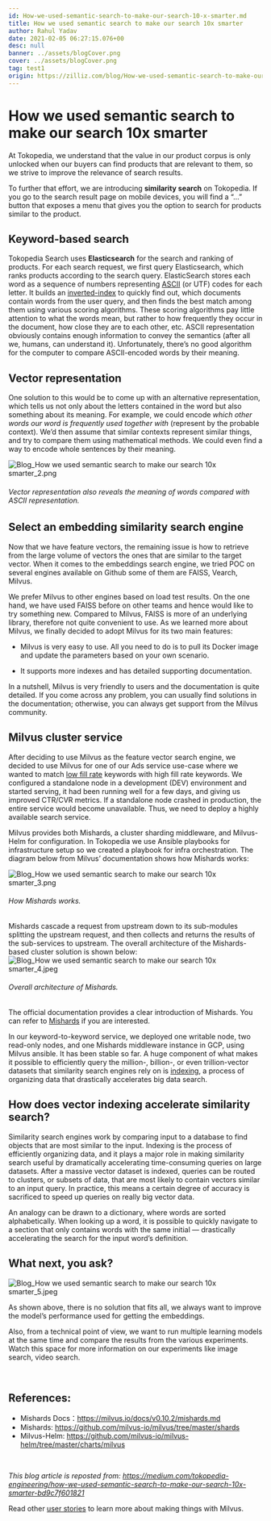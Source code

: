 ```yaml
---
id: How-we-used-semantic-search-to-make-our-search-10-x-smarter.md
title: How we used semantic search to make our search 10x smarter
author: Rahul Yadav
date: 2021-02-05 06:27:15.076+00
desc: null
banner: ../assets/blogCover.png
cover: ../assets/blogCover.png
tag: test1
origin: https://zilliz.com/blog/How-we-used-semantic-search-to-make-our-search-10-x-smarter
---
```

  
# How we used semantic search to make our search 10x smarter
At Tokopedia, we understand that the value in our product corpus is only unlocked when our buyers can find products that are relevant to them, so we strive to improve the relevance of search results.

To further that effort, we are introducing **similarity search** on Tokopedia. If you go to the search result page on mobile devices, you will find a “…” button that exposes a menu that gives you the option to search for products similar to the product.

## Keyword-based search
Tokopedia Search uses **Elasticsearch** for the search and ranking of products. For each search request, we first query Elasticsearch, which ranks products according to the search query. ElasticSearch stores each word as a sequence of numbers representing [ASCII](https://en.wikipedia.org/wiki/ASCII) (or UTF) codes for each letter. It builds an [inverted-index](https://en.wikipedia.org/wiki/Inverted_index) to quickly find out, which documents contain words from the user query, and then finds the best match among them using various scoring algorithms. These scoring algorithms pay little attention to what the words mean, but rather to how frequently they occur in the document, how close they are to each other, etc. ASCII representation obviously contains enough information to convey the semantics (after all we, humans, can understand it). Unfortunately, there’s no good algorithm for the computer to compare ASCII-encoded words by their meaning.

## Vector representation
One solution to this would be to come up with an alternative representation, which tells us not only about the letters contained in the word but also something about its meaning. For example, we could encode *which other words our word is frequently used together with* (represent by the probable context). We’d then assume that similar contexts represent similar things, and try to compare them using mathematical methods. We could even find a way to encode whole sentences by their meaning.

![Blog_How we used semantic search to make our search 10x smarter_2.png](https://zilliz-cms.s3.us-west-2.amazonaws.com/Blog_How_we_used_semantic_search_to_make_our_search_10x_smarter_2_776af567a8.png)
###### *Vector representation also reveals the meaning of words compared with ASCII representation.*

## Select an embedding similarity search engine
Now that we have feature vectors, the remaining issue is how to retrieve from the large volume of vectors the ones that are similar to the target vector. When it comes to the embeddings search engine, we tried POC on several engines available on Github some of them are FAISS, Vearch, Milvus.

We prefer Milvus to other engines based on load test results. On the one hand, we have used FAISS before on other teams and hence would like to try something new. Compared to Milvus, FAISS is more of an underlying library, therefore not quite convenient to use. As we learned more about Milvus, we finally decided to adopt Milvus for its two main features:

- Milvus is very easy to use. All you need to do is to pull its Docker image and update the parameters based on your own scenario.

- It supports more indexes and has detailed supporting documentation.

In a nutshell, Milvus is very friendly to users and the documentation is quite detailed. If you come across any problem, you can usually find solutions in the documentation; otherwise, you can always get support from the Milvus community.

## Milvus cluster service
After deciding to use Milvus as the feature vector search engine, we decided to use Milvus for one of our Ads service use-case where we wanted to match [low fill rate](https://www.tradegecko.com/blog/wholesale-management/what-is-fill-rate-and-why-does-it-matter-for-wholesalers) keywords with high fill rate keywords. We configured a standalone node in a development (DEV) environment and started serving, it had been running well for a few days, and giving us improved CTR/CVR metrics. If a standalone node crashed in production, the entire service would become unavailable. Thus, we need to deploy a highly available search service.

Milvus provides both Mishards, a cluster sharding middleware, and Milvus-Helm for configuration. In Tokopedia we use Ansible playbooks for infrastructure setup so we created a playbook for infra orchestration. The diagram below from Milvus’ documentation shows how Mishards works:

![Blog_How we used semantic search to make our search 10x smarter_3.png](https://zilliz-cms.s3.us-west-2.amazonaws.com/Blog_How_we_used_semantic_search_to_make_our_search_10x_smarter_3_4fa0c8a1a1.png)
###### *How Mishards works.*

Mishards cascade a request from upstream down to its sub-modules splitting the upstream request, and then collects and returns the results of the sub-services to upstream. The overall architecture of the Mishards-based cluster solution is shown below:
![Blog_How we used semantic search to make our search 10x smarter_4.jpeg](https://zilliz-cms.s3.us-west-2.amazonaws.com/Blog_How_we_used_semantic_search_to_make_our_search_10x_smarter_4_724618be4e.jpeg)
###### *Overall architecture of Mishards.*

The official documentation provides a clear introduction of Mishards. You can refer to [Mishards](https://milvus.io/cn/docs/v0.10.2/mishards.md) if you are interested.

In our keyword-to-keyword service, we deployed one writable node, two read-only nodes, and one Mishards middleware instance in GCP, using Milvus ansible. It has been stable so far. A huge component of what makes it possible to efficiently query the million-, billion-, or even trillion-vector datasets that similarity search engines rely on is [indexing](https://milvus.io/docs/v0.10.5/index.md), a process of organizing data that drastically accelerates big data search.

## How does vector indexing accelerate similarity search?
Similarity search engines work by comparing input to a database to find objects that are most similar to the input. Indexing is the process of efficiently organizing data, and it plays a major role in making similarity search useful by dramatically accelerating time-consuming queries on large datasets. After a massive vector dataset is indexed, queries can be routed to clusters, or subsets of data, that are most likely to contain vectors similar to an input query. In practice, this means a certain degree of accuracy is sacrificed to speed up queries on really big vector data.

An analogy can be drawn to a dictionary, where words are sorted alphabetically. When looking up a word, it is possible to quickly navigate to a section that only contains words with the same initial — drastically accelerating the search for the input word’s definition.

## What next, you ask?
![Blog_How we used semantic search to make our search 10x smarter_5.jpeg](https://zilliz-cms.s3.us-west-2.amazonaws.com/Blog_How_we_used_semantic_search_to_make_our_search_10x_smarter_5_035480c8af.jpeg)

As shown above, there is no solution that fits all, we always want to improve the model’s performance used for getting the embeddings.

Also, from a technical point of view, we want to run multiple learning models at the same time and compare the results from the various experiments. Watch this space for more information on our experiments like image search, video search.

<br/>

## References:
- Mishards Docs：https://milvus.io/docs/v0.10.2/mishards.md
- Mishards: https://github.com/milvus-io/milvus/tree/master/shards
- Milvus-Helm: https://github.com/milvus-io/milvus-helm/tree/master/charts/milvus

<br/>

*This blog article is reposted from: https://medium.com/tokopedia-engineering/how-we-used-semantic-search-to-make-our-search-10x-smarter-bd9c7f601821*

Read other [user stories](https://zilliz.com/user-stories) to learn more about making things with Milvus.
  